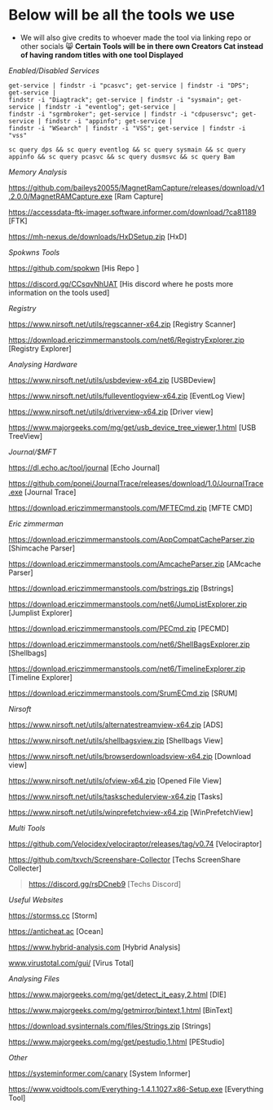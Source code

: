 # Below will be all the tools we use 
* We will also give credits to whoever made the tool via linking repo or other socials 😸
**Certain Tools will be in there own Creators Cat instead of having random titles with one tool Displayed**

_Enabled/Disabled Services_
```
get-service | findstr -i "pcasvc"; get-service | findstr -i "DPS"; get-service | 
findstr -i "Diagtrack"; get-service | findstr -i "sysmain"; get-service | findstr -i "eventlog"; get-service | 
findstr -i "sgrmbroker"; get-service | findstr -i "cdpusersvc"; get-service | findstr -i "appinfo"; get-service |
findstr -i "WSearch" | findstr -i "VSS"; get-service | findstr -i "vss"

sc query dps && sc query eventlog && sc query sysmain && sc query appinfo && sc query pcasvc && sc query dusmsvc && sc query Bam
```
_Memory Analysis_

https://github.com/baileys20055/MagnetRamCapture/releases/download/v1.2.0.0/MagnetRAMCapture.exe [Ram Capture]

https://accessdata-ftk-imager.software.informer.com/download/?ca81189 [FTK]

https://mh-nexus.de/downloads/HxDSetup.zip [HxD]

_Spokwns Tools_

https://github.com/spokwn [His Repo ]

https://discord.gg/CCsqvNhUAT [His discord where he posts more information on the tools used]

_Registry_

https://www.nirsoft.net/utils/regscanner-x64.zip [Registry Scanner] 

https://download.ericzimmermanstools.com/net6/RegistryExplorer.zip [Registry Explorer]

_Analysing Hardware_

https://www.nirsoft.net/utils/usbdeview-x64.zip [USBDeview]

https://www.nirsoft.net/utils/fulleventlogview-x64.zip [EventLog View]

https://www.nirsoft.net/utils/driverview-x64.zip [Driver view]

https://www.majorgeeks.com/mg/get/usb_device_tree_viewer,1.html [USB TreeView]

_Journal/$MFT_

https://dl.echo.ac/tool/journal [Echo Journal]

https://github.com/ponei/JournalTrace/releases/download/1.0/JournalTrace.exe [Journal Trace]

https://download.ericzimmermanstools.com/MFTECmd.zip [MFTE CMD]

_Eric zimmerman_

https://download.ericzimmermanstools.com/AppCompatCacheParser.zip [Shimcache Parser]

https://download.ericzimmermanstools.com/AmcacheParser.zip [AMcache Parser]

https://download.ericzimmermanstools.com/bstrings.zip [Bstrings]

https://download.ericzimmermanstools.com/net6/JumpListExplorer.zip [Jumplist Explorer]

https://download.ericzimmermanstools.com/PECmd.zip [PECMD]

https://download.ericzimmermanstools.com/net6/ShellBagsExplorer.zip [Shellbags]

https://download.ericzimmermanstools.com/net6/TimelineExplorer.zip [Timeline Explorer]

https://download.ericzimmermanstools.com/SrumECmd.zip [SRUM]


_Nirsoft_

https://www.nirsoft.net/utils/alternatestreamview-x64.zip [ADS]

https://www.nirsoft.net/utils/shellbagsview.zip [Shellbags View]

https://www.nirsoft.net/utils/browserdownloadsview-x64.zip [Download view]

https://www.nirsoft.net/utils/ofview-x64.zip [Opened File View]

https://www.nirsoft.net/utils/taskschedulerview-x64.zip [Tasks]

https://www.nirsoft.net/utils/winprefetchview-x64.zip [WinPrefetchView]

_Multi Tools_

https://github.com/Velocidex/velociraptor/releases/tag/v0.74 [Velociraptor]

https://github.com/txvch/Screenshare-Collector [Techs ScreenShare Collecter] 

> https://discord.gg/rsDCneb9 [Techs Discord]

_Useful Websites_

https://stormss.cc [Storm]

https://anticheat.ac [Ocean]

https://www.hybrid-analysis.com [Hybrid Analysis]

www.virustotal.com/gui/ [Virus Total]

_Analysing Files_

https://www.majorgeeks.com/mg/get/detect_it_easy,2.html [DIE]

https://www.majorgeeks.com/mg/getmirror/bintext,1.html [BinText]

https://download.sysinternals.com/files/Strings.zip [Strings]

https://www.majorgeeks.com/mg/get/pestudio,1.html [PEStudio]

_Other_

https://systeminformer.com/canary [System Informer]

https://www.voidtools.com/Everything-1.4.1.1027.x86-Setup.exe [Everything Tool]
